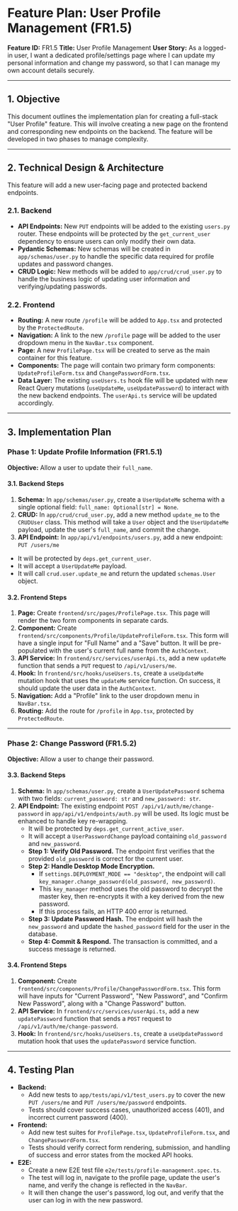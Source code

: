 # Feature Plan: User Profile Management (FR1.5)

**Feature ID:** FR1.5
**Title:** User Profile Management
**User Story:** As a logged-in user, I want a dedicated profile/settings page where I can update my personal information and change my password, so that I can manage my own account details securely.

---

## 1. Objective

This document outlines the implementation plan for creating a full-stack "User Profile" feature. This will involve creating a new page on the frontend and corresponding new endpoints on the backend. The feature will be developed in two phases to manage complexity.

---

## 2. Technical Design & Architecture

This feature will add a new user-facing page and protected backend endpoints.

### 2.1. Backend

*   **API Endpoints:** New `PUT` endpoints will be added to the existing `users.py` router. These endpoints will be protected by the `get_current_user` dependency to ensure users can only modify their own data.
*   **Pydantic Schemas:** New schemas will be created in `app/schemas/user.py` to handle the specific data required for profile updates and password changes.
*   **CRUD Logic:** New methods will be added to `app/crud/crud_user.py` to handle the business logic of updating user information and verifying/updating passwords.

### 2.2. Frontend

*   **Routing:** A new route `/profile` will be added to `App.tsx` and protected by the `ProtectedRoute`.
*   **Navigation:** A link to the new `/profile` page will be added to the user dropdown menu in the `NavBar.tsx` component.
*   **Page:** A new `ProfilePage.tsx` will be created to serve as the main container for this feature.
*   **Components:** The page will contain two primary form components: `UpdateProfileForm.tsx` and `ChangePasswordForm.tsx`.
*   **Data Layer:** The existing `useUsers.ts` hook file will be updated with new React Query mutations (`useUpdateMe`, `useUpdatePassword`) to interact with the new backend endpoints. The `userApi.ts` service will be updated accordingly.

---

## 3. Implementation Plan

### Phase 1: Update Profile Information (FR1.5.1)

**Objective:** Allow a user to update their `full_name`.

#### 3.1. Backend Steps

1.  **Schema:** In `app/schemas/user.py`, create a `UserUpdateMe` schema with a single optional field: `full_name: Optional[str] = None`.
2.  **CRUD:** In `app/crud/crud_user.py`, add a new method `update_me` to the `CRUDUser` class. This method will take a `User` object and the `UserUpdateMe` payload, update the user's `full_name`, and commit the change.
3.  **API Endpoint:** In `app/api/v1/endpoints/users.py`, add a new endpoint:
   `PUT /users/me`
   -   It will be protected by `deps.get_current_user`.
   -   It will accept a `UserUpdateMe` payload.
   -   It will call `crud.user.update_me` and return the updated `schemas.User` object.

#### 3.2. Frontend Steps

1.  **Page:** Create `frontend/src/pages/ProfilePage.tsx`. This page will render the two form components in separate cards.
2.  **Component:** Create `frontend/src/components/Profile/UpdateProfileForm.tsx`. This form will have a single input for "Full Name" and a "Save" button. It will be pre-populated with the user's current full name from the `AuthContext`.
3.  **API Service:** In `frontend/src/services/userApi.ts`, add a new `updateMe` function that sends a `PUT` request to `/api/v1/users/me`.
4.  **Hook:** In `frontend/src/hooks/useUsers.ts`, create a `useUpdateMe` mutation hook that uses the `updateMe` service function. On success, it should update the user data in the `AuthContext`.
5.  **Navigation:** Add a "Profile" link to the user dropdown menu in `NavBar.tsx`.
6.  **Routing:** Add the route for `/profile` in `App.tsx`, protected by `ProtectedRoute`.

---

### Phase 2: Change Password (FR1.5.2)

**Objective:** Allow a user to change their password.

#### 3.3. Backend Steps

1.  **Schema:** In `app/schemas/user.py`, create a `UserUpdatePassword` schema with two fields: `current_password: str` and `new_password: str`.
2.  **API Endpoint:** The existing endpoint `POST /api/v1/auth/me/change-password` in `app/api/v1/endpoints/auth.py` will be used. Its logic must be enhanced to handle key re-wrapping.
    -   It will be protected by `deps.get_current_active_user`.
    -   It will accept a `UserPasswordChange` payload containing `old_password` and `new_password`.
    -   **Step 1: Verify Old Password.** The endpoint first verifies that the provided `old_password` is correct for the current user.
    -   **Step 2: Handle Desktop Mode Encryption.**
        -   If `settings.DEPLOYMENT_MODE == "desktop"`, the endpoint will call `key_manager.change_password(old_password, new_password)`.
        -   This `key_manager` method uses the old password to decrypt the master key, then re-encrypts it with a key derived from the new password.
        -   If this process fails, an HTTP 400 error is returned.
    -   **Step 3: Update Password Hash.** The endpoint will hash the `new_password` and update the `hashed_password` field for the user in the database.
    -   **Step 4: Commit & Respond.** The transaction is committed, and a success message is returned.

#### 3.4. Frontend Steps

1.  **Component:** Create `frontend/src/components/Profile/ChangePasswordForm.tsx`. This form will have inputs for "Current Password", "New Password", and "Confirm New Password", along with a "Change Password" button.
2.  **API Service:** In `frontend/src/services/userApi.ts`, add a new `updatePassword` function that sends a `POST` request to `/api/v1/auth/me/change-password`.
3.  **Hook:** In `frontend/src/hooks/useUsers.ts`, create a `useUpdatePassword` mutation hook that uses the `updatePassword` service function.

---

## 4. Testing Plan

*   **Backend:**
    *   Add new tests to `app/tests/api/v1/test_users.py` to cover the new `PUT /users/me` and `PUT /users/me/password` endpoints.
    *   Tests should cover success cases, unauthorized access (401), and incorrect current password (400).
*   **Frontend:**
    *   Add new test suites for `ProfilePage.tsx`, `UpdateProfileForm.tsx`, and `ChangePasswordForm.tsx`.
    *   Tests should verify correct form rendering, submission, and handling of success and error states from the mocked API hooks.
*   **E2E:**
    *   Create a new E2E test file `e2e/tests/profile-management.spec.ts`.
    *   The test will log in, navigate to the profile page, update the user's name, and verify the change is reflected in the `NavBar`.
    *   It will then change the user's password, log out, and verify that the user can log in with the new password.
